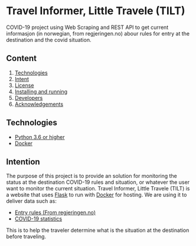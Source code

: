 # Travel Informer, Little Travele (TILT)

COVID-19 project using Web Scraping and REST API to get current informasjon (in norwegian, from regjeringen.no) abour rules for entry at the destination and the covid situation.

## Content

1. [Technologies](https://github.com/KhaiHJN/IS-308#technologies)
2. [Intent](https://github.com/KhaiHJN/IS-308#intent)
3. [License](https://github.com/KhaiHJN/IS-308#license)
4. [Installing and running](https://github.com/KhaiHJN/IS-308#installing-and-running)
5. [Developers](https://github.com/KhaiHJN/IS-308#developers)
6. [Acknowledgements](https://github.com/KhaiHJN/IS-308#acknowledgements)

## Technologies
+ [Python 3.6 or higher](https://www.python.org/downloads/)
+ [Docker](https://www.docker.com/get-started)

## Intention

The purpose of this project is to provide an solution for monitoring the status at the destination COVID-19 rules and situation, or whatever the user want to monitor the current situation. Travel Informer, Little Travele (TILT) is a website that uses [Flask](http://flask.pocoo.org/) to run with [Docker](https://www.docker.com/get-started) for hosting. We are using it to deliver data such as:
+ [Entry rules (From regjeringen.no)](https://www.regjeringen.no/no/tema/Koronasituasjonen/id2692388/)
+ [COVID-19 statistics](https://en.wikipedia.org/wiki/Humidity)

This is to help the traveler determine what is the situation at the destination before traveling. 
